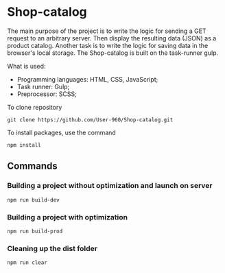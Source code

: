 # Shop-catalog

The main purpose of the project is to write the logic for sending a GET request to an arbitrary server. Then display the resulting data (JSON) as a product catalog. Another task is to write the logic for saving data in the browser's local storage.
The Shop-catalog is built on the task-runner gulp.

What is used:

- Programming languages: HTML, CSS, JavaScript;
- Task runner: Gulp;
- Preprocessor: SCSS;

To clone repository

```shell
git clone https://github.com/User-960/Shop-catalog.git
```

To install packages, use the command

```shell
npm install
```

## Commands

### Building a project without optimization and launch on server

```shell
npm run build-dev
```

### Building a project with optimization

```shell
npm run build-prod
```

### Cleaning up the dist folder

```shell
npm run clear
```
